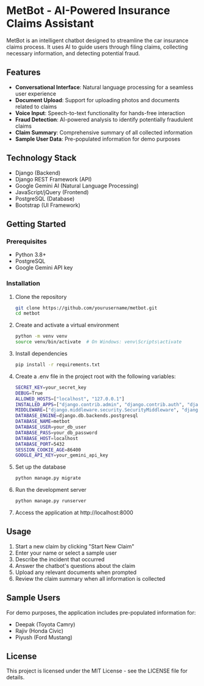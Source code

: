 # MetBot - AI-Powered Insurance Claims Assistant

MetBot is an intelligent chatbot designed to streamline the car insurance claims process. It uses AI to guide users
through filing claims, collecting necessary information, and detecting potential fraud.

## Features

- **Conversational Interface**: Natural language processing for a seamless user experience
- **Document Upload**: Support for uploading photos and documents related to claims
- **Voice Input**: Speech-to-text functionality for hands-free interaction
- **Fraud Detection**: AI-powered analysis to identify potentially fraudulent claims
- **Claim Summary**: Comprehensive summary of all collected information
- **Sample User Data**: Pre-populated information for demo purposes

## Technology Stack

- Django (Backend)
- Django REST Framework (API)
- Google Gemini AI (Natural Language Processing)
- JavaScript/jQuery (Frontend)
- PostgreSQL (Database)
- Bootstrap (UI Framework)

## Getting Started

### Prerequisites

- Python 3.8+
- PostgreSQL
- Google Gemini API key

### Installation

1. Clone the repository
    ```bash
    git clone https://github.com/yourusername/metbot.git
    cd metbot
    ```

2. Create and activate a virtual environment
    ```bash
    python -m venv venv
    source venv/bin/activate  # On Windows: venv\Scripts\activate
    ```
3. Install dependencies
   ```bash
   pip install -r requirements.txt
   ```

4. Create a .env file in the project root with the following variables:
    ```bash
    SECRET_KEY=your_secret_key
    DEBUG=True
    ALLOWED_HOSTS=["localhost", "127.0.0.1"]
    INSTALLED_APPS=["django.contrib.admin", "django.contrib.auth", "django.contrib.contenttypes", "django.contrib.sessions", "django.contrib.messages", "django.contrib.staticfiles", "rest_framework", "claims_bot"]
    MIDDLEWARE=["django.middleware.security.SecurityMiddleware", "django.contrib.sessions.middleware.SessionMiddleware", "django.middleware.common.CommonMiddleware", "django.middleware.csrf.CsrfViewMiddleware", "django.contrib.auth.middleware.AuthenticationMiddleware", "django.contrib.messages.middleware.MessageMiddleware", "django.middleware.clickjacking.XFrameOptionsMiddleware"]
    DATABASE_ENGINE=django.db.backends.postgresql
    DATABASE_NAME=metbot
    DATABASE_USER=your_db_user
    DATABASE_PASS=your_db_password
    DATABASE_HOST=localhost
    DATABASE_PORT=5432
    SESSION_COOKIE_AGE=86400
    GOOGLE_API_KEY=your_gemini_api_key
   ```

5. Set up the database
   ```bash
   python manage.py migrate
   ```

6. Run the development server
   ```bash
   python manage.py runserver
   ```

7. Access the application at http://localhost:8000

## Usage

1. Start a new claim by clicking "Start New Claim"
2. Enter your name or select a sample user
3. Describe the incident that occurred
4. Answer the chatbot's questions about the claim
5. Upload any relevant documents when prompted
6. Review the claim summary when all information is collected

## Sample Users

For demo purposes, the application includes pre-populated information for:

- Deepak (Toyota Camry)
- Rajiv (Honda Civic)
- Piyush (Ford Mustang)

## License

This project is licensed under the MIT License - see the LICENSE file for details.